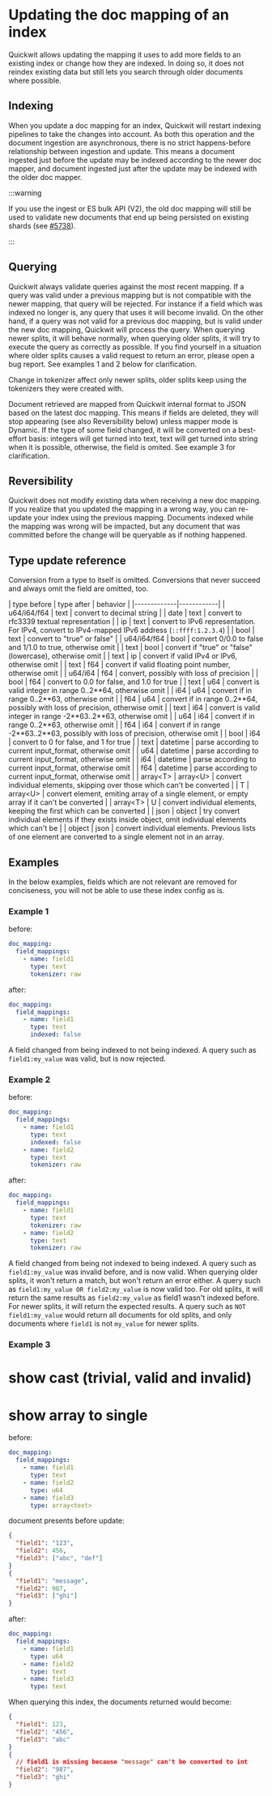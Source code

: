 # Updating the doc mapping of an index

Quickwit allows updating the mapping it uses to add more fields to an existing index or change how they are indexed. In doing so, it does not reindex existing data but still lets you search through older documents where possible.

## Indexing

When you update a doc mapping for an index, Quickwit will restart indexing pipelines to take the changes into account. As both this operation and the document ingestion are asynchronous, there is no strict happens-before relationship between ingestion and update. This means a document ingested just before the update may be indexed according to the newer doc mapper, and document ingested just after the update may be indexed with the older doc mapper.

:::warning

If you use the ingest or ES bulk API (V2), the old doc mapping will still be used to validate new documents that end up being persisted on existing shards (see [#5738](https://github.com/quickwit-oss/quickwit/issues/5738)).

:::

## Querying

Quickwit always validate queries against the most recent mapping.
If a query was valid under a previous mapping but is not compatible with the newer mapping, that query will be rejected.
For instance if a field which was indexed no longer is, any query that uses it will become invalid.
On the other hand, if a query was not valid for a previous doc mapping, but is valid under the new doc mapping, Quickwit will process the query.
When querying newer splits, it will behave normally, when querying older splits, it will try to execute the query as correctly as possible.
If you find yourself in a situation where older splits causes a valid request to return an error, please open a bug report.
See examples 1 and 2 below for clarification.

Change in tokenizer affect only newer splits, older splits keep using the tokenizers they were created with.

Document retrieved are mapped from Quickwit internal format to JSON based on the latest doc mapping. This means if fields are deleted,
they will stop appearing (see also Reversibility below) unless mapper mode is Dynamic. If the type of some field changed, it will be converted on a best-effort basis:
integers will get turned into text, text will get turned into string when it is possible, otherwise, the field is omited.
See example 3 for clarification.

## Reversibility

Quickwit does not modify existing data when receiving a new doc mapping. If you realize that you updated the mapping in a wrong way, you can re-update your index using the previous mapping. Documents indexed while the mapping was wrong will be impacted, but any document that was committed before the change will be queryable as if nothing happened.

## Type update reference

Conversion from a type to itself is omitted. Conversions that never succeed and always omit the field are omitted, too.

<!-- this is extracted from `quickwit_doc_mapper::::default_doc_mapper::value_to_json()` -->
| type before | type after | behavior |
|-------------|------------|
| u64/i64/f64 | text | convert to decimal string |
| date | text | convert to rfc3339 textual representation |
| ip | text | convert to IPv6 representation. For IPv4, convert to IPv4-mapped IPv6 address (`::ffff:1.2.3.4`) |
| bool | text | convert to "true" or false" |
| u64/i64/f64 | bool | convert 0/0.0 to false and 1/1.0 to true, otherwise omit |
| text | bool | convert if "true" or "false" (lowercase), otherwise omit |
| text | ip | convert if valid IPv4 or IPv6, otherwise omit |
| text | f64 | convert if valid floating point number, otherwise omit |
| u64/i64 | f64 | convert, possibly with loss of precision |
| bool | f64 | convert to 0.0 for false, and 1.0 for true |
| text | u64 | convert is valid integer in range 0..2\*\*64, otherwise omit |
| i64 | u64 | convert if in range 0..2\*\*63, otherwise omit |
| f64 | u64 | convert if in range 0..2\*\*64, possibly with loss of precision, otherwise omit |
| text | i64 | convert is valid integer in range -2\*\*63..2\*\*63, otherwise omit |
| u64 | i64 | convert if in range 0..2\*\*63, otherwise omit |
| f64 | i64 | convert if in range -2\*\*63..2\*\*63, possibly with loss of precision, otherwise omit |
| bool | i64 | convert to 0 for false, and 1 for true |
| text | datetime | parse according to current input\_format, otherwise omit |
| u64 | datetime | parse according to current input\_format, otherwise omit |
| i64 | datetime | parse according to current input\_format, otherwise omit |
| f64 | datetime | parse according to current input\_format, otherwise omit |
| array\<T\> | array\<U\> | convert individual elements, skipping over those which can't be converted |
| T | array\<U\> | convert element, emiting array of a single element, or empty array if it can't be converted |
| array\<T\> | U | convert individual elements, keeping the first which can be converted |
| json | object | try convert individual elements if they exists inside object, omit individual elements which can't be |
| object | json | convert individual elements. Previous lists of one element are converted to a single element not in an array.

## Examples

In the below examples, fields which are not relevant are removed for conciseness, you will not be able to use these index config as is.

### Example 1

before:
```yaml
doc_mapping:
  field_mappings:
    - name: field1
      type: text
      tokenizer: raw
```

after:
```yaml
doc_mapping:
  field_mappings:
    - name: field1
      type: text
      indexed: false
```

A field changed from being indexed to not being indexed.
A query such as `field1:my_value` was valid, but is now rejected.

### Example 2

before:
```yaml
doc_mapping:
  field_mappings:
    - name: field1
      type: text
      indexed: false
    - name: field2
      type: text
      tokenizer: raw

```

after:
```yaml
doc_mapping:
  field_mappings:
    - name: field1
      type: text
      tokenizer: raw
    - name: field2
      type: text
      tokenizer: raw
```

A field changed from being not indexed to being indexed.
A query such as `field1:my_value` was invalid before, and is now valid. When querying older splits, it won't return a match, but won't return an error either.
A query such as `field1:my_value OR field2:my_value` is now valid too. For old splits, it will return the same results as `field2:my_value` as field1 wasn't indexed before. For newer splits, it will return the expected results.
A query such as `NOT field1:my_value` would return all documents for old splits, and only documents where `field1` is not `my_value` for newer splits.


### Example 3

# show cast (trivial, valid and invalid)
# show array to single

before:
```yaml
doc_mapping:
  field_mappings:
    - name: field1
      type: text
    - name: field2
      type: u64
    - name: field3
      type: array<text>
```
document presents before update:
```json
{
  "field1": "123",
  "field2": 456,
  "field3": ["abc", "def"]
}
{
  "field1": "message",
  "field2": 987,
  "field3": ["ghi"]
}
```

after:
```yaml
doc_mapping:
  field_mappings:
    - name: field1
      type: u64
    - name: field2
      type: text
    - name: field3
      type: text
```

When querying this index, the documents returned would become:
```json
{
  "field1": 123,
  "field2": "456",
  "field3": "abc"
}
{
  // field1 is missing because "message" can't be converted to int
  "field2": "987",
  "field3": "ghi"
}
```
